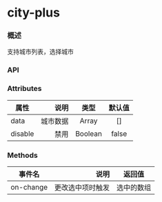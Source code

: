 # city-plus

### 概述

支持城市列表，选择城市


<vuep template="#example" :options="{ theme: 'mdn-like' }"></vuep>

<script v-pre type="text/x-template" id="example">
<template>
    <div id="ex-city-plus">
        <city-plus :data="cityArray" :allowedCity="allowedCity" @on-change="onSelect"></city-plus>
    </div>
</template>
<script>
import cityList from '../data/cityList'

export default {
    data() {
        return {
            cityArray: [],
            allowedCity: ["深圳市", "无锡市", "西安市", "东莞市", "南昌市", "北京市", "中山市", "上海市", "乌鲁木齐市", "佛山市", "保定市", "兰州市", "南京市", "嘉兴市", "南宁市", "南通市", "厦门市", "台州市", "合肥市", "哈尔滨市", "大连市", "天津市", "太原市", "宁波市", "常州市", "广州市", "徐州市", "杭州市", "武汉市", "沈阳市", "泉州市", "济南市", "温州市", "潍坊市", "烟台市", "珠海市", "石家庄市", "福州市", "绍兴市", "苏州市", "贵阳市", "郑州市", "重庆市", "金华市", "镇江市", "长春市", "长沙市", "青岛市", "成都市", "惠州市", "昆明市", "晋中市"]
        }
    },
    created() {

    },
    mounted() {
        //获取到键值对数组
        let array = Object.entries(cityList);
        this.cityArray = array.filter((item) => {
            return item[0] !== 'fcList';
        });
    },
    methods: {
        onSelect(val) {
            console.log(val)
        }
    }
}

</script>
<style>


</style>


</script>


### API

### Attributes

| 属性        | 说明   |  类型  |  默认值 |
| --------   | -----:  | :----:  | :----:  |
| data    | 城市数据 |   Array    |   []    |
| disable    | 禁用 |   Boolean    |   false    |


### Methods

| 事件名        | 说明   |  返回值  |
| --------   | -----:  | :----:  |
| on-change    | 更改选中项时触发 |   选中的数组    |